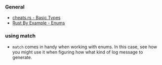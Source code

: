 ### General

- [cheats.rs - Basic Types][cheats-types]
- [Rust By Example - Enums][rbe-enums]


### using match

- `match` comes in handy when working with enums. In this case, see how you might use it when figuring how what kind of log message to generate.

[rbe-enums]: https://doc.rust-lang.org/stable/rust-by-example/custom_types/enum.html#enums
[cheats-types]: https://cheats.rs/#basic-types

